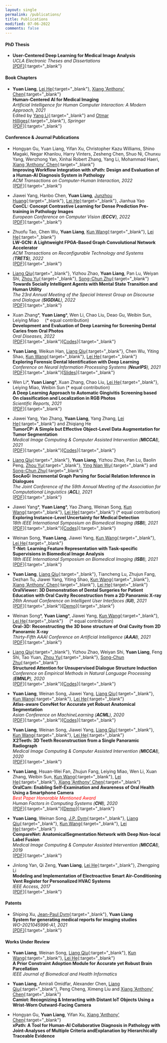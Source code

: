 ```yaml
---
layout: single
permalink: /publications/
title: Publications
modified: 07-06-2022
comments: false
---
```



#### PhD Thesis

+ **User-Centered Deep Learning for Medical Image Analysis** \
  *UCLA Electronic Theses and Dissertations*\
  [[PDF]](https://escholarship.org/uc/item/5936054z){:target="_blank"}

#### Book Chapters

+ **Yuan Liang**, [Lei He][HL]{:target="_blank"}, [Xiang 'Anthony' Chen][CX]{:target="_blank"}\
  **Human-Centered AI for Medical Imaging** \
  *Artificial Intelligence for Human Computer Interaction: A Modern Approach, 2021*\
  Edited by [Yang Li][LY]{:target="_blank"} and [Otmar Hilliges][OH]{:target="_blank"}, *Springer*\
  [[PDF]](https://www.springer.com/gp/book/9783030826802){:target="_blank"}

#### Conference & Journal Publications

+ Hongyan Gu, Yuan Liang, Yifan Xu, Christopher Kazu Williams, Shino Magaki, Negar Khanlou, Harry Vinters, Zesheng Chen, Shuo Ni, Chunxu Yang, Wenzhong Yan, Xinhai Robert Zhang, Yang Li, Mohammad Haeri, [Xiang 'Anthony' Chen][CX]{:target="_blank"}\
  **Improving Workflow Integration with xPath: Design and Evaluation of a Human-AI Diagnosis System in Pathology**\
  *ACM Transactions on Computer-Human Interaction, 2022*\
  [[PDF]](https://dl.acm.org/doi/abs/10.1145/3577011){:target="_blank"}

+ Jiawei Yang, Hanbo Chen, **Yuan Liang**, [Junzhou Huang][JZH]{:target="_blank"}, [Lei He][HL]{:target="_blank"}, Jianhua Yao\
  **ConCL: Concept Contrastive Learning for Dense Prediction Pre-training in Pathology Images**\
  *European Conference on Computer Vision (**ECCV**), 2022*\
  [[PDF]](https://liangyuandg.github.io/404/){:target="_blank"}

+ Zhuofu Tao, Chen Wu, **Yuan Liang**, [Kun Wang][WK]{:target="_blank"}, [Lei He][HL]{:target="_blank"}\
  **LW-GCN: A Lightweight FPGA-Based Graph Convolutional Network Accelerator**\
  *ACM Transactions on Reconfigurable Technology and Systems (**TRETS**), 2022*\
  [[PDF]](https://arxiv.org/pdf/2111.03184.pdf){:target="_blank"}

+ [Liang Qiu][QL]{:target="_blank"}, Yizhou Zhao, **Yuan Liang**, Pan Lu, Weiyan Shi, [Zhou Yu][YZ]{:target="_blank"}, [Song-Chun Zhu][ZSC]{:target="_blank"}\
  **Towards Socially Intelligent Agents with Mental State Transition and Human Utility**\
  *The 23rd Annual Meeting of the Special Interest Group on Discourse and Dialogue (**SIGDIAL**), 2022*\
  [[PDF]](https://arxiv.org/abs/2103.07011){:target="_blank"}

+ Xuan Zhang\*, **Yuan Liang**\*, Wen Li, Chao Liu, Deao Gu, Weibin Sun, Leiying Miao  &nbsp;&nbsp;&nbsp; (\* equal contribution)\
  **Development and Evaluation of Deep Learning for Screening Dental Caries from Oral Photos**\
  *Oral Diseases, 2022*\
  [[PDF]](https://onlinelibrary.wiley.com/doi/abs/10.1111/odi.13735?af=R){:target="_blank"}[[Codes]](https://github.com/liangyuandg/DLCariesScreen){:target="_blank"}

+ **Yuan Liang**, Weikun Han, [Liang Qiu][QL]{:target="_blank"}, Chen Wu, Yiting Shao, [Kun Wang][WK]{:target="_blank"}, [Lei He][HL]{:target="_blank"}\
  **Exploring Forensic Dental Identification with Deep Learning**\
  *Conference on Neural Information Processing Systems (**NeurIPS**), 2021*\
  [[PDF]](https://proceedings.neurips.cc/paper/2021/hash/1a423f7c07a179ec243e82b0c017a034-Abstract.html){:target="_blank"}[[Slides]](https://slideslive.com/38968802/exploring-forensic-dental-identification-with-deep-learning?ref=recommended){:target="_blank"}

+ Wen Li\*, **Yuan Liang**\*, Xuan Zhang, Chao Liu, [Lei He][HL]{:target="_blank"}, Leiying Miao, Weibin Sun (\* equal contribution)\
  **A Deep Learning Approach to Automatic Gingivitis Screening based On classification and Localization in RGB Photos**\
  *Scientific Reports, 2021*\
  [[PDF]](https://www.researchsquare.com/article/rs-117989/v1){:target="_blank"}

+ Jiawei Yang, Yao Zhang, **Yuan Liang**, Yang Zhang, [Lei He][HL]{:target="_blank"} and Zhiqiang He\
  **TumorCP: A Simple but Effective Object-Level Data Augmentation for Tumor Segmentation**\
  *Medical Image Computing & Computer Assisted Intervention (**MICCAI**), 2021*\
  [[PDF]](https://www.researchgate.net/publication/353375146_TumorCP_A_Simple_but_Effective_Object-Level_Data_Augmentation_for_Tumor_Segmentation){:target="_blank"}[[Codes]](https://github.com/YaoZhang93/TumorCP){:target="_blank"}

+ [Liang Qiu][QL]{:target="_blank"}, **Yuan Liang**, Yizhou Zhao, Pan Lu, Baolin Peng, [Zhou Yu][YZ]{:target="_blank"}, [Ying Nian Wu][WYN]{:target="_blank"} and [Song-Chun Zhu][ZSC]{:target="_blank"}\
  **SocAoG: Incremental Graph Parsing for Social Relation Inference in Dialogues**\
  *The Joint Conference of the 59th Annual Meeting of the Association for Computational Linguistics (**ACL**), 2021*\
  [[PDF]](https://arxiv.org/abs/2106.01006){:target="_blank"}

+ Jiawei Yang\*, **Yuan Liang**\*, Yao Zhang, Weinan Song, [Kun Wang][WK]{:target="_blank"}, [Lei He][HL]{:target="_blank"} (\* equal contribution)\
  **Exploring Instance-Level Uncertainty for Medical Detection**\
  *18th IEEE International Symposium on Biomedical Imaging (**ISBI**), 2021*\
  [[PDF]](https://arxiv.org/abs/2012.12880){:target="_blank"}[[Codes]](https://github.com/Jiawei-Yang/Exploring-Instance-Level-Uncertainty-for-Bounding-Box-Based-Medical-Detection){:target="_blank"}

+ Weinan Song, **Yuan Liang**, Jiawei Yang, [Kun Wang][WK]{:target="_blank"}, [Lei He][HL]{:target="_blank"}\
  **T-Net: Learning Feature Representation with Task-specific Supervisions in Biomedical Image Analysis**\
  *18th IEEE International Symposium on Biomedical Imaging (**ISBI**), 2021*\
  [[PDF]](https://arxiv.org/abs/2002.08406){:target="_blank"}

+ **Yuan Liang**, [Liang Qiu][QL]{:target="_blank"}, Tiancheng Lu, Zhujun Fang, Dezhan Tu, Jiawei Yang, Yiting Shao, [Kun Wang][WK]{:target="_blank"}, [Xiang 'Anthony' Chen][CX]{:target="_blank"}, [Lei He][HL]{:target="_blank"}\
  **OralViewer: 3D Demonstration of Dental Surgeries for Patient Education with Oral Cavity Reconstruction from a 2D Panoramic X-ray**\
  *26th Annual Conference on Intelligent User Interfaces (**IUI**), 2021*\
  [[PDF]](https://dl.acm.org/doi/abs/10.1145/3397481.3450695){:target="_blank"}[[Demo]](https://vimeo.com/553825921){:target="_blank"}

+ Weinan Song\*, **Yuan Liang**\*, Jiawei Yang, [Kun Wang][WK]{:target="_blank"}, [Lei He][HL]{:target="_blank"}  &nbsp;&nbsp;&nbsp; (\* equal contribution)\
  **Oral-3D: Reconstructing the 3D bone structure of Oral Cavity from 2D Panoramic X-ray**\
  *Thirty-Fifth AAAI Conference on Artificial Intelligence (**AAAI**), 2021*\
  [[PDF]](https://arxiv.org/abs/2003.08413){:target="_blank"}

+ [Liang Qiu][QL]{:target="_blank"}, Yizhou Zhao, Weiyan Shi, **Yuan Liang**, Feng Shi, Tao Yuan, [Zhou Yu][YZ]{:target="_blank"}, [Song-Chun Zhu][ZSC]{:target="_blank"}\
  **Structured Attention for Unsupervised Dialogue Structure Induction**\
  *Conference on Empirical Methods in Natural Language Processing (**EMNLP**), 2020*\
  [[PDF]](https://arxiv.org/abs/2009.08552){:target="_blank"}[[Codes]](https://github.com/Liang-Qiu/SVRNN-dialogues){:target="_blank"}

+ **Yuan Liang**, Weinan Song, Jiawei Yang, [Liang Qiu][QL]{:target="_blank"}, [Kun Wang][WK]{:target="_blank"}, [Lei He][HL]{:target="_blank"}\
  **Atlas-aware ConvNet for Accurate yet Robust Anatomical Segmentation**\
  *Asian Conference on MachineLearning (**ACML**), 2020*\
  [[PDF]](http://proceedings.mlr.press/v129/liang20a.html){:target="_blank"}[[Codes]](https://github.com/liangyuandg/CAM){:target="_blank"}

+ **Yuan Liang**, Weinan Song, Jiawei Yang, [Liang Qiu][QL]{:target="_blank"}, [Kun Wang][WK]{:target="_blank"}, [Lei He][HL]{:target="_blank"}\
  **X2Teeth: 3D Teeth Reconstruction from a Single Panoramic Radiograph**\
  *Medical Image Computing & Computer Assisted Intervention (**MICCAI**), 2020*\
  [[PDF]](https://link.springer.com/chapter/10.1007/978-3-030-59713-9_39){:target="_blank"}

+ **Yuan Liang**, Hsuan-Wei Fan, Zhujun Fang, Leiying Miao, Wen Li, Xuan Zhang, Weibin Sun, [Kun Wang][WK]{:target="_blank"}, [Lei He][HL]{:target="_blank"}, [Xiang 'Anthony' Chen][CX]{:target="_blank"}\
  **OralCam: Enabling Self-Examination and Awareness of Oral Health Using a Smartphone Camera**\
  *<span style="color:red">Best Paper Honorable Mentioned Award</span>*\
  *Human Factors in Computing Systems (**CHI**), 2020*\
  [[PDF]](https://dl.acm.org/doi/10.1145/3313831.3376238){:target="_blank"}[[Demo]](https://vimeo.com/416571045){:target="_blank"}

+ **Yuan Liang**, Weinan Song, [J.P. Dym][JPD]{:target="_blank"}, [Liang Qiu][QL]{:target="_blank"}, [Kun Wang][WK]{:target="_blank"}, [Lei He][HL]{:target="_blank"}\
  **CompareNet: AnatomicalSegmentation Network with Deep Non-local Label Fusion**\
  *Medical Image Computing & Computer Assisted Intervention (**MICCAI**), 2019*\
  [[PDF]](https://arxiv.org/abs/1910.04797){:target="_blank"}

+ Jinlong Yan, Qi Zeng, **Yuan Liang**, [Lei He][HL]{:target="_blank"}, Zhengping Li\
  **Modeling and Implementation of Electroactive Smart Air-Conditioning Vent Register for Personalized HVAC Systems**\
  *IEEE Access, 2017*\
  [[PDF]](https://ieeexplore.ieee.org/abstract/document/7842608/){:target="_blank"}

<!-- + Qiang Zhu, **Yuan Liang**, Zhijiang Shao\
  **Dumpling cooking-modeling and simulation**\
  *IFAC Symposium on Advanced Control of Chemical Processes (ADCHEM2015)*\
  [[PDF]](https://liangyuandg.github.io/404/){:target="_blank"}[[Code]](https://liangyuandg.github.io/404/){:target="_blank"} -->

#### Patents

+ Shiping Xu, [Jean-Paul Dym][JPD]{:target="_blank"}, **Yuan Liang**\
  **System for generating medical reports for imaging studies**\
  *WO-2021045996-A1, 2021*\
  [[PDF]](https://patentimages.storage.googleapis.com/0f/36/85/bab285a63baebc/US20210074427A1.pdf){:target="_blank"}

#### Works Under Review

+ **Yuan Liang**, Weinan Song, [Liang Qiu][QL]{:target="_blank"}, [Kun Wang][WK]{:target="_blank"}, [Lei He][HL]{:target="_blank"}\
  **A Prior Constraint Adoption Module for Accurate yet Robust Brain Parcellation**\
  *IEEE Journal of Biomedical and Health Informatics*

+ **Yuan Liang**, Amirali Omidfar, Alexander Chen, [Liang Qiu][QL]{:target="_blank"}, Peng Cheng, Ximeng Liu and [Xiang 'Anthony' Chen][CX]{:target="_blank"}\
  **Camiot: Recognizing & Interacting with Distant IoT Objects Using a Wrist-Worn Outward-Facing Camera**

+ Hongyan Gu, **Yuan Liang**, Yifan Xu, [Xiang 'Anthony' Chen][CX]{:target="_blank"}\
**xPath: A Tool for Human-AI Collaborative Diagnosis in Pathology with Joint-Analyses of Multiple Criteria andExplanation by Hierarchically Traceable Evidence**




[QL]: https://www.lqiu.info/
[YZ]: http://www.cs.columbia.edu/~zhouyu/
[HL]: http://eda.ee.ucla.edu/
[CX]: https://xac.is/
[WYN]: http://www.stat.ucla.edu/~ywu/
[ZSC]: http://www.stat.ucla.edu/~sczhu/
[WK]: http://eda.ee.ucla.edu/people/kun-wang/index.html
[JPD]: https://www.jpdym.net/
[LY]: http://yangl.org/ 
[OH]: https://ait.ethz.ch/ 
[JZH]: https://ranger.uta.edu/~huang/